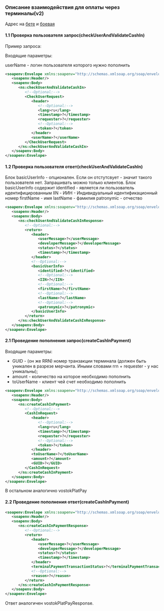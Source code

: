 ### Описание взаимодействия для оплаты через терминалы(v2)

Адрес на [бете](http://beta.allpay.kz/allpay-public-soap/cash-in-transaction-management/v1.1?wsdl) и [боевая](http://mfs.allpay.kz/allpay-public-soap/cash-in-transaction-management/v1.1?wsdl)

#### 1.1 Проверка пользователя запрос(checkUserAndValidateCashIn)

Пример запроса:

Входящие параметры:

userName - логин пользователя которого нужно пополнить

```xml
<soapenv:Envelope xmlns:soapenv="http://schemas.xmlsoap.org/soap/envelope/" xmlns:ns="http://www.allpay.kz/mfs/soap/CashInTransactionManagement/1.1">
   <soapenv:Header/>
   <soapenv:Body>
      <ns:checkUserAndValidateCashIn>
         <!--Optional:-->
         <CheckUserRequest>
            <header>
               <!--Optional:-->
               <lang>ru</lang>
               <timestamp>?</timestamp>
               <requester>?</requester>
               <!--Optional:-->
               <token>?</token>
            </header>
            <userName>?</userName>
         </CheckUserRequest>
      </ns:checkUserAndValidateCashIn>
   </soapenv:Body>
</soapenv:Envelope>
```

#### 1.2 Проверка пользователя ответ(checkUserAndValidateCashIn)

Блок basicUserInfo - опционален. Если он отстутсвует - значит такого пользователя нет. Запрашивать можно только клиентов. Блок basicUserInfo содержит
identified - является ли пользователь идентифицированным
IIN - ИИН - Индивидуальный идентификационный номер
firstName - имя
lastName - фамилия
patronymic - отчество


```xml
<soapenv:Envelope xmlns:soapenv="http://schemas.xmlsoap.org/soap/envelope/" xmlns:ns="http://www.allpay.kz/mfs/soap/CashInTransactionManagement/1.1">
   <soapenv:Header/>
   <soapenv:Body>
      <ns:checkUserAndValidateCashInResponse>
         <!--Optional:-->
         <return>
            <header>
               <userMessage>?</userMessage>
               <developerMessage>?</developerMessage>
               <status>?</status>
               <timestamp>?</timestamp>
            </header>
            <!--Optional:-->
            <basicUserInfo>
               <identified>?</identified>
               <!--Optional:-->
               <IIN>?</IIN>
               <!--Optional:-->
               <firstName>?</firstName>
               <!--Optional:-->
               <lastName>?</lastName>
               <!--Optional:-->
               <patronymic>?</patronymic>
            </basicUserInfo>
         </return>
      </ns:checkUserAndValidateCashInResponse>
   </soapenv:Body>
</soapenv:Envelope>
```

#### 2.1 Проведение пополнения запрос(createCashInPayment)

Входящие параметры:

- GUID - (он же RRN) номер транзакции терминала (должен быть уникален в разрезе мерчанта. Иными словами rrn + requester - у нас уникальны);
- amount - количество на которое необходимо пополнить
- toUserName - клиент чей счет необходимо пополнить

```xml
<soapenv:Envelope xmlns:soapenv="http://schemas.xmlsoap.org/soap/envelope/" xmlns:ns="http://www.allpay.kz/mfs/soap/CashInTransactionManagement/1.1">
   <soapenv:Header/>
   <soapenv:Body>
      <ns:createCashInPayment>
         <!--Optional:-->
         <CashInRequest>
            <header>
               <!--Optional:-->
               <lang>ru</lang>
               <timestamp>?</timestamp>
               <requester>?</requester>
               <!--Optional:-->
               <token>?</token>
            </header>
            <toUserName>?</toUserName>
            <amount>?</amount>
            <GUID>?</GUID>
         </CashInRequest>
      </ns:createCashInPayment>
   </soapenv:Body>
</soapenv:Envelope>
```

В остальном аналогично vostokPlatPay

#### 2.2 Проведение пополнения ответ(createCashInPayment)

```xml
<soapenv:Envelope xmlns:soapenv="http://schemas.xmlsoap.org/soap/envelope/" xmlns:ns="http://www.allpay.kz/mfs/soap/CashInTransactionManagement/1.1">
   <soapenv:Header/>
   <soapenv:Body>
      <ns:createCashInPaymentResponse>
         <!--Optional:-->
         <return>
            <header>
               <userMessage>?</userMessage>
               <developerMessage>?</developerMessage>
               <status>?</status>
               <timestamp>?</timestamp>
            </header>
            <terminalPaymentTransactionStatus>?</terminalPaymentTransactionStatus>
            <!--Optional:-->
            <reason>?</reason>
         </return>
      </ns:createCashInPaymentResponse>
   </soapenv:Body>
</soapenv:Envelope>
```

Ответ аналогичен vostokPlatPayResponse.

